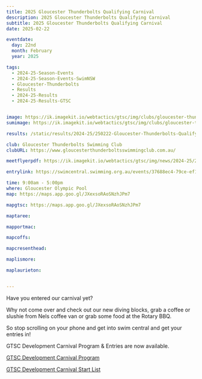 ```yaml
---
title: 2025 Gloucester Thunderbolts Qualifying Carnival
description: 2025 Gloucester Thunderbolts Qualifying Carnival
subtitle: 2025 Gloucester Thunderbolts Qualifying Carnival
date: 2025-02-22

eventdate:
  day: 22nd
  month: February
  year: 2025

tags:
  - 2024-25-Season-Events
  - 2024-25-Season-Events-SwimNSW
  - Gloucester-Thunderbolts
  - Results
  - 2024-25-Results
  - 2024-25-Results-GTSC


image: https://ik.imagekit.io/webtactics/gtsc/img/clubs/gloucester-thunderbolts-600x400.jpg
sumimage: https://ik.imagekit.io/webtactics/gtsc/img/clubs/gloucester-thunderbolts-400x600.jpg

results: /static/results/2024-25/250222-Gloucester-Thunderbolts-Qualifying-Carnival-results.pdf

club: Gloucester Thunderbolts Swimming Club
clubURL: https://www.gloucesterthunderboltsswimmingclub.com.au/

meetflyerpdf: https://ik.imagekit.io/webtactics/gtsc/img/news/2024-25/2025-Gloucester-Thunderbolts-Development-Carnival-Flyer.pdf

entrylink: https://swimcentral.swimming.org.au/events/37688ec4-79ce-ef11-8eea-002248978584/detail

time: 9:00am - 5:00pm
where: Gloucester Olympic Pool
map: https://maps.app.goo.gl/JXexsoRAoSNzhJPm7

mapgtsc: https://maps.app.goo.gl/JXexsoRAoSNzhJPm7

maptaree: 

mapportmac: 

mapcoffs:

mapcresenthead:

maplismore: 

maplaurieton: 


---
```



Have you entered our carnival yet?

Why not come over and check out our new diving blocks, grab a coffee or slushie from Nels coffee van or grab some food at the Rotary BBQ. 

So stop scrolling on your phone and get into swim central and get your entries in!

<p>GTSC Development Carnival Program & Entries are now available.</p>
<p><a href="https://ik.imagekit.io/webtactics/gtsc/img/news/2024-25/250222-GTSC-Full-2025-Qualifying-Carnival-Program.pdf" title="GTSC Development Carnival Program" alt="GTSC Development Carnival Program">GTSC Development Carnival Program</a></p>

<p><a href="https://ik.imagekit.io/webtactics/gtsc/img/news/2024-25/250222-GTSC-start-list-2025-qualifying-carnival.pdf" title="GTSC Development Carnival Start List" alt="GTSC Development Carnival Start List">GTSC Development Carnival Start List</a></p>

